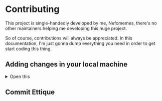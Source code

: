 # Contributing
This project is single-handedly developed by me, Nefomemes, there's no other maintainers helping me developing this huge project.

So of course, contributions will always be appreciated. In this documentation, I'm just gonna dump everything you need in order to get start coding this thing.

## Adding changes in your local machine

<details>
  
  <summary>Open this</summary>
### Things you need to prepare

- Your preferred text editor
- Your preferred terminal
- The latest version of Git
- The latest version of Node.js

For the text editor itself, I myself preferred [Visual Studio Code](https://github.com/microsoft/vscode), or if you want the Code OSS experience (that's the open source version of VSC) you can check out [VSCodium](https://github.com/VSCodium/vscodium). If you want something else, there are [Sublime Text](https://www.sublimetext.com/) and Notepad++, heck you can even use [Vim](https://github.com/vim/vim). 


## Start adding changes to this wrapper

### Step 1: Fork this repo and clone it from Git



Alright, the first thing you need is a fork repository of this repo. If you haven't yet already, [you can just click this to fork this repo](https://github.com/Nefomemes/battlelog.js/fork).


  
After than we need to clone that fork repo into your local machine. Ignore this and move to Step 2 if you have cloned the fork repository.

```bash
git clone https://github.com/YOUR_USERNAME/battlelog.js.git
```

Do **not** add `/` to the end of the URL. This can cause an error when pushing back the changes later on.

If you are using a Git client then you can do stuff in your Git client. But of courfe. if you have Git CLI in your machine, you can run that command in your terminal and it should get displayed in your Git client as well.

### Step 2: 

If you have set the commit author globally in the past, you should skip this and continue to Step 3.

In this step, you are setting up the commit author username and email that will be registered with future commits.

Note: The email you use will be public. So don't use your main email if you are a paranoid guy who doesn't want your email to be leaked. Also, GitHub requires author emails to have a GitHub account associated with it. So if you have't already, add the author email to your GitHub account.  

**Set it globally, so that you won't need to do this again in the future when you are doing another projects**
```bash

git config --global user.name "YOUR_NAME"
git config --global user.email "MY_NAME@example.com"
```

**Set it locally, you will have to redo this step again in another projects**

```bash
git config user.name "YOUR_NAME"
git config user.email "MY_NAME@example.com"
```

Verify your configuration by displaying your configuration file:
```bash
cat .git/config
```

### Step 3: Make changes

Now you should be able to edit the files in your machine. Open the repo folder in your preffered text editor. And do your stuff. Move to Step 4 once you are done.

### Step 4: Stage, commit, and push.

```bash
git commit -am "commit_type: changes"
git push
```

Also, it is recommed to follow our commit ettique. Check out [Commit Ettique]() for more.

</details>

## Commit Ettique





